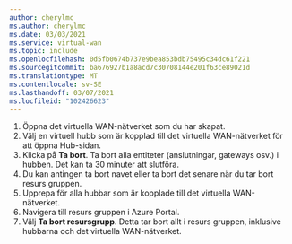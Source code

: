 ```yaml
---
author: cherylmc
ms.author: cherylmc
ms.date: 03/03/2021
ms.service: virtual-wan
ms.topic: include
ms.openlocfilehash: 0d5fb0674b737e9bea853bdb75495c34dc61f221
ms.sourcegitcommit: ba676927b1a8acd7c30708144e201f63ce89021d
ms.translationtype: MT
ms.contentlocale: sv-SE
ms.lasthandoff: 03/07/2021
ms.locfileid: "102426623"
---
```

1. Öppna det virtuella WAN-nätverket som du har skapat.
1. Välj en virtuell hubb som är kopplad till det virtuella WAN-nätverket för att öppna Hub-sidan.
1. Klicka på **Ta bort**. Ta bort alla entiteter (anslutningar, gateways osv.) i hubben. Det kan ta 30 minuter att slutföra.
1. Du kan antingen ta bort navet eller ta bort det senare när du tar bort resurs gruppen.
1. Upprepa för alla hubbar som är kopplade till det virtuella WAN-nätverket.
1. Navigera till resurs gruppen i Azure Portal.
1. Välj **Ta bort resursgrupp**. Detta tar bort allt i resurs gruppen, inklusive hubbarna och det virtuella WAN-nätverket.
